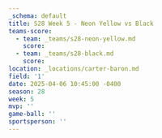 ```yaml
---
_schema: default
title: S28 Week 5 - Neon Yellow vs Black
teams-score:
  - team: _teams/s28-neon-yellow.md
    score:
  - team: _teams/s28-black.md
    score:
location: _locations/carter-baron.md
field: '1'
date: 2025-04-06 10:45:00 -0400
season: 28
week: 5
mvp: ''
game-ball: ''
sportsperson: ''
---
```

